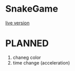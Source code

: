 # SnakeGame

<a href="https://bednarski88.github.io/SnakeGame/">live version</a>


<h1>PLANNED</h1>

<ol>
  <li>chaneg color</li>
  <li>time change (acceleration)</li>
</ol>
